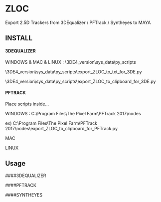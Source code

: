 # ZLOC
Export 2.5D Trackers from 3DEqualizer / PFTrack / Syntheyes to MAYA

## INSTALL

#### 3DEQUALIZER

WINDOWS & MAC & LINUX : \3DE4_version\sys_data\py_scripts

\3DE4_version\sys_data\py_scripts\export_ZLOC_to_txt_for_3DE.py

\3DE4_version\sys_data\py_scripts\export_ZLOC_to_clipboard_for_3DE.py

#### PFTRACK

Place scripts inside...

WINDOWS : C:\Program Files\The Pixel Farm\PFTrack 2017\nodes

ex) C:\Program Files\The Pixel Farm\PFTrack 2017\nodes\export_ZLOC_to_clipboard_for_PFTrack.py

MAC

LINUX

## Usage

####3DEQUALIZER

####PFTRACK

####SYNTHEYES
